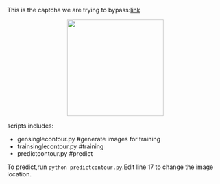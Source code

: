 This is the captcha we are trying to bypass:[link](https://authsu18.alipay.com/login/index.htm)

<div align='center'>
  <img src='https://user-images.githubusercontent.com/35487258/50561572-fe7d3100-0d46-11e9-9a7c-e780524e9626.png' height="225px">
</div>

scripts includes:
- gensinglecontour.py #generate images for training
- trainsinglecontour.py #training
- predictcontour.py #predict

To predict,run ```python predictcontour.py```.Edit line 17 to change the image location.
